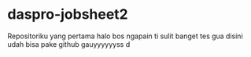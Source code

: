 # daspro-jobsheet2
Repositoriku yang pertama
halo bos ngapain ti sulit banget
tes
gua disini udah bisa pake github gauyyyyyyss
d
